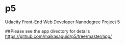 p5
===============================

Udacity Front-End Web Developer Nanodegree Project 5

##Please see the app directory for details https://github.com/maikasaguid/p5/tree/master/app/
